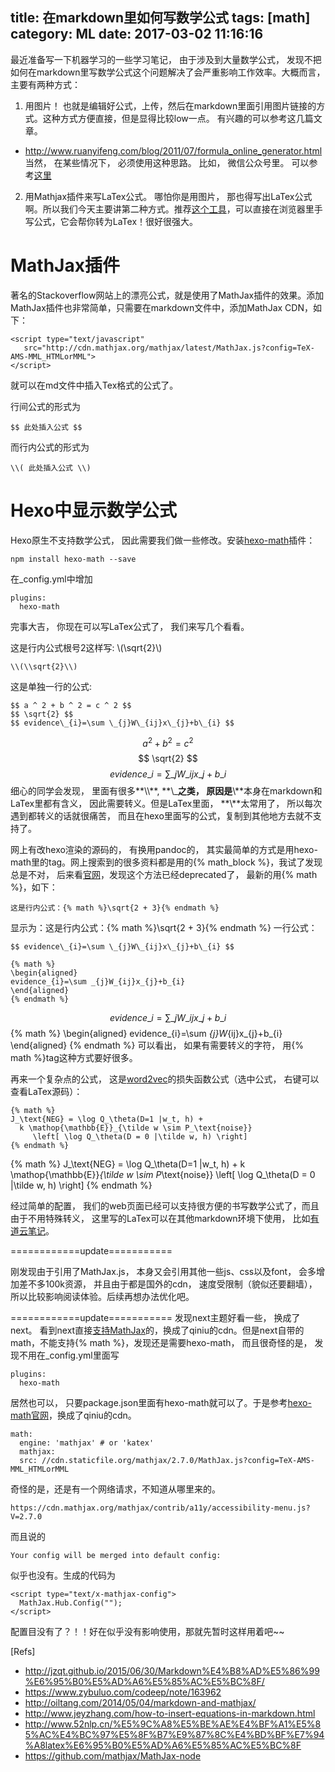 title: 在markdown里如何写数学公式
tags: [math]
category: ML
date: 2017-03-02 11:16:16
---

最近准备写一下机器学习的一些学习笔记， 由于涉及到大量数学公式， 发现不把如何在markdown里写数学公式这个问题解决了会严重影响工作效率。大概而言， 主要有两种方式：

<!-- more -->
1. 用图片！
也就是编辑好公式，上传，然后在markdown里面引用图片链接的方式。这种方式方便直接，但是显得比较low一点。 有兴趣的可以参考这几篇文章。
* http://www.ruanyifeng.com/blog/2011/07/formula_online_generator.html 
当然， 在某些情况下， 必须使用这种思路。 比如， 微信公众号里。 可以参考[这里](http://www.52nlp.cn/%E5%9C%A8%E5%BE%AE%E4%BF%A1%E5%85%AC%E4%BC%97%E5%8F%B7%E9%87%8C%E4%BD%BF%E7%94%A8latex%E6%95%B0%E5%AD%A6%E5%85%AC%E5%BC%8F)

2. 用Mathjax插件来写LaTex公式。
哪怕你是用图片， 那也得写出LaTex公式啊。所以我们今天主要讲第二种方式。推荐[这个工具](https://webdemo.myscript.com/views/math.html)，可以直接在浏览器里手写公式，它会帮你转为LaTex！很好很强大。


# MathJax插件
著名的Stackoverflow网站上的漂亮公式，就是使用了MathJax插件的效果。添加MathJax插件也非常简单，只需要在markdown文件中，添加MathJax CDN，如下：
```
<script type="text/javascript"
   src="http://cdn.mathjax.org/mathjax/latest/MathJax.js?config=TeX-AMS-MML_HTMLorMML">
</script>
```
就可以在md文件中插入Tex格式的公式了。

行间公式的形式为
```
$$ 此处插入公式 $$
```
而行内公式的形式为
```
\\( 此处插入公式 \\)
```


# Hexo中显示数学公式
Hexo原生不支持数学公式， 因此需要我们做一些修改。安装[hexo-math](https://github.com/akfish/hexo-math)插件：

```
npm install hexo-math --save
```
在_config.yml中增加
```
plugins:
  hexo-math
 ```

完事大吉， 你现在可以写LaTex公式了， 我们来写几个看看。

这是行内公式根号2这样写: \\(\\sqrt{2}\\)
```
\\(\\sqrt{2}\\)
```
这是单独一行的公式:
```
$$ a ^ 2 + b ^ 2 = c ^ 2 $$
$$ \sqrt{2} $$
$$ evidence\_{i}=\sum \_{j}W\_{ij}x\_{j}+b\_{i} $$
```
$$ a ^ 2 + b ^ 2 = c ^ 2 $$
$$ \sqrt{2} $$
$$ evidence\_{i}=\sum \_{j}W\_{ij}x\_{j}+b\_{i} $$
细心的同学会发现， 里面有很多**\\\\**, **\\_**之类， 原因是**\\**本身在markdown和LaTex里都有含义， 因此需要转义。但是LaTex里面， **\\**太常用了， 所以每次遇到都转义的话就很痛苦， 而且在hexo里面写的公式，复制到其他地方去就不支持了。

网上有改hexo渲染的源码的， 有换用pandoc的， 其实最简单的方式是用hexo-math里的tag。网上搜索到的很多资料都是用的{&#37; math_block %}，我试了发现总是不对， 后来看[官网](https://github.com/akfish/hexo-math)，发现这个方法已经deprecated了， 最新的用{&#37; math %}，如下：

```
这是行内公式：{% math %}\sqrt{2 + 3}{% endmath %}
```
显示为：这是行内公式：{% math %}\sqrt{2 + 3}{% endmath %}
一行公式：
```
$$ evidence\_{i}=\sum \_{j}W\_{ij}x\_{j}+b\_{i} $$

{% math %}
\begin{aligned}
evidence_{i}=\sum _{j}W_{ij}x_{j}+b_{i}
\end{aligned}
{% endmath %}
```
$$ evidence\_{i}=\sum \_{j}W\_{ij}x\_{j}+b\_{i} $$
{% math %}
\begin{aligned}
evidence_{i}=\sum _{j}W_{ij}x_{j}+b_{i}
\end{aligned}
{% endmath %}
可以看出， 如果有需要转义的字符， 用{&#37; math %}tag这种方式要好很多。

再来一个复杂点的公式， 这是[word2vec](https://www.tensorflow.org/tutorials/word2vec)的损失函数公式（选中公式， 右键可以查看LaTex源码）：
```
{% math %}
J_\text{NEG} = \log Q_\theta(D=1 |w_t, h) +
  k \mathop{\mathbb{E}}_{\tilde w \sim P_\text{noise}}
     \left[ \log Q_\theta(D = 0 |\tilde w, h) \right]
{% endmath %}
```
{% math %}
J_\text{NEG} = \log Q_\theta(D=1 |w_t, h) +
  k \mathop{\mathbb{E}}_{\tilde w \sim P_\text{noise}}
     \left[ \log Q_\theta(D = 0 |\tilde w, h) \right]
{% endmath %}

经过简单的配置， 我们的web页面已经可以支持很方便的书写数学公式了，而且由于不用特殊转义， 这里写的LaTex可以在其他markdown环境下使用， 比如[有道云笔记](http://mp.weixin.qq.com/s?__biz=MjM5NjAyNjkwMA==&mid=2723942529&idx=1&sn=3b417dd77b4d5b92231ed59649844eb9&chksm=81473ffab630b6ec843d77432c487e3e3a272ec26a5b9e0ae4007f5fce3dd826825a7b64a249&mpshare=1&scene=1&srcid=0301zj3JKl85H692JGwUHZzM#rd)。


============update===========

刚发现由于引用了MathJax.js， 本身又会引用其他一些js、css以及font， 会多增加差不多100k资源， 并且由于都是国外的cdn， 速度受限制（貌似还要翻墙），所以比较影响阅读体验。后续再想办法优化吧。

============update===========
发现next主题好看一些， 换成了next。 看到next直接[支持MathJax](http://theme-next.iissnan.com/third-party-services.html#others)的，换成了qiniu的cdn。但是next自带的math，不能支持{&#37; math %}，发现还是需要hexo-math， 而且很奇怪的是， 发现不用在_config.yml里面写
```
plugins:
  hexo-math
 ```
居然也可以， 只要package.json里面有hexo-math就可以了。于是参考[hexo-math官网](https://github.com/akfish/hexo-math)，换成了qiniu的cdn。
```
math:
  engine: 'mathjax' # or 'katex'
  mathjax:
  src: //cdn.staticfile.org/mathjax/2.7.0/MathJax.js?config=TeX-AMS-MML_HTMLorMML
```
奇怪的是，还是有一个网络请求，不知道从哪里来的。
```
https://cdn.mathjax.org/mathjax/contrib/a11y/accessibility-menu.js?V=2.7.0
```
而且说的
```
Your config will be merged into default config:
```
似乎也没有。生成的代码为
```
<script type="text/x-mathjax-config">
  MathJax.Hub.Config("");
</script>
```
配置目没有了？！！好在似乎没有影响使用，那就先暂时这样用着吧~~

[Refs]
* http://jzqt.github.io/2015/06/30/Markdown%E4%B8%AD%E5%86%99%E6%95%B0%E5%AD%A6%E5%85%AC%E5%BC%8F/
* https://www.zybuluo.com/codeep/note/163962
* http://oiltang.com/2014/05/04/markdown-and-mathjax/
* http://www.jeyzhang.com/how-to-insert-equations-in-markdown.html
* http://www.52nlp.cn/%E5%9C%A8%E5%BE%AE%E4%BF%A1%E5%85%AC%E4%BC%97%E5%8F%B7%E9%87%8C%E4%BD%BF%E7%94%A8latex%E6%95%B0%E5%AD%A6%E5%85%AC%E5%BC%8F
* https://github.com/mathjax/MathJax-node